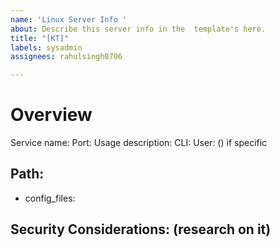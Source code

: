 ```yaml
---
name: 'Linux Server Info '
about: Describe this server info in the  template's here.
title: "[KT]"
labels: sysadmin
assignees: rahulsingh0706

---
```


# Overview
Service name:
Port: 
Usage description:
CLI:
User: () if specific 

## Path:  
- config_files: 

## Security Considerations: (research on it)
